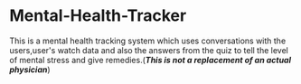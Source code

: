 # Mental-Health-Tracker
This is a mental health tracking system which uses conversations with the users,user's watch data and also the answers from the quiz to tell the level of mental stress and give remedies.(***This is not a replacement of an actual physician***)

